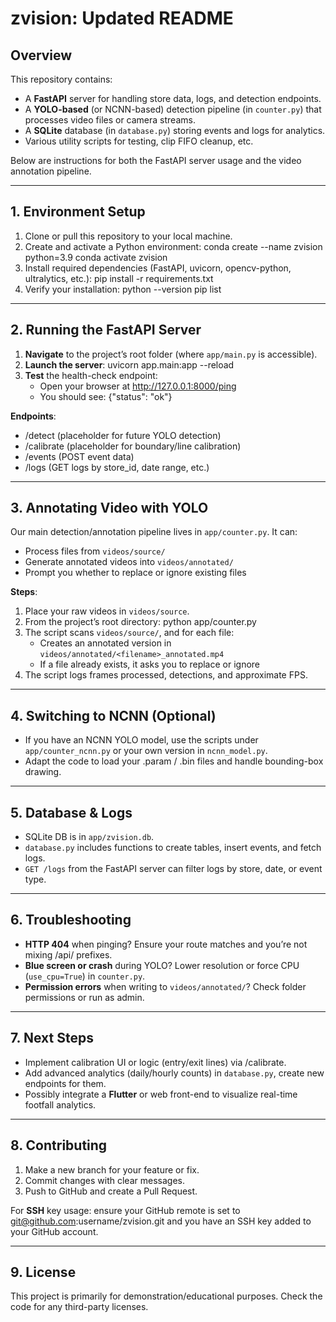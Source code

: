 # zvision: Updated README

## Overview
This repository contains:
- A **FastAPI** server for handling store data, logs, and detection endpoints.
- A **YOLO-based** (or NCNN-based) detection pipeline (in `counter.py`) that processes video files or camera streams.
- A **SQLite** database (in `database.py`) storing events and logs for analytics.
- Various utility scripts for testing, clip FIFO cleanup, etc.

Below are instructions for both the FastAPI server usage and the video annotation pipeline.

---

## 1. Environment Setup

1. Clone or pull this repository to your local machine.
2. Create and activate a Python environment:
   conda create --name zvision python=3.9
   conda activate zvision
3. Install required dependencies (FastAPI, uvicorn, opencv-python, ultralytics, etc.):
   pip install -r requirements.txt
4. Verify your installation:
   python --version
   pip list

---

## 2. Running the FastAPI Server

1. **Navigate** to the project’s root folder (where `app/main.py` is accessible).
2. **Launch the server**:
   uvicorn app.main:app --reload
3. **Test** the health-check endpoint:
   - Open your browser at http://127.0.0.1:8000/ping
   - You should see: {"status": "ok"}

**Endpoints**:
- /detect (placeholder for future YOLO detection)
- /calibrate (placeholder for boundary/line calibration)
- /events (POST event data)
- /logs (GET logs by store_id, date range, etc.)

---

## 3. Annotating Video with YOLO

Our main detection/annotation pipeline lives in `app/counter.py`. It can:
- Process files from `videos/source/`
- Generate annotated videos into `videos/annotated/`
- Prompt you whether to replace or ignore existing files

**Steps**:
1. Place your raw videos in `videos/source`.
2. From the project’s root directory:
   python app/counter.py
3. The script scans `videos/source/`, and for each file:
   - Creates an annotated version in `videos/annotated/<filename>_annotated.mp4`
   - If a file already exists, it asks you to replace or ignore
4. The script logs frames processed, detections, and approximate FPS.

---

## 4. Switching to NCNN (Optional)
- If you have an NCNN YOLO model, use the scripts under `app/counter_ncnn.py` or your own version in `ncnn_model.py`.
- Adapt the code to load your .param / .bin files and handle bounding-box drawing.

---

## 5. Database & Logs
- SQLite DB is in `app/zvision.db`.
- `database.py` includes functions to create tables, insert events, and fetch logs.
- `GET /logs` from the FastAPI server can filter logs by store, date, or event type.

---

## 6. Troubleshooting
- **HTTP 404** when pinging? Ensure your route matches and you’re not mixing /api/ prefixes.
- **Blue screen or crash** during YOLO? Lower resolution or force CPU (`use_cpu=True`) in `counter.py`.
- **Permission errors** when writing to `videos/annotated/`? Check folder permissions or run as admin.

---

## 7. Next Steps
- Implement calibration UI or logic (entry/exit lines) via /calibrate.
- Add advanced analytics (daily/hourly counts) in `database.py`, create new endpoints for them.
- Possibly integrate a **Flutter** or web front-end to visualize real-time footfall analytics.

---

## 8. Contributing
1. Make a new branch for your feature or fix.
2. Commit changes with clear messages.
3. Push to GitHub and create a Pull Request.

For **SSH** key usage: ensure your GitHub remote is set to git@github.com:username/zvision.git and you have an SSH key added to your GitHub account.

---

## 9. License
This project is primarily for demonstration/educational purposes. Check the code for any third-party licenses.
